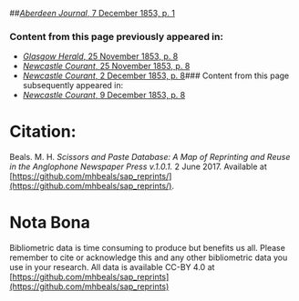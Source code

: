 ##[*Aberdeen Journal*, 7 December 1853, p. 1](https://mhbeals.github.io/sap_html/Aberdeen-Journal/Aberdeen-Journal-7-December-1853-p-1)

### Content from this page previously appeared in:
+ [*Glasgow Herald*, 25 November 1853, p. 8](https://mhbeals.github.io/sap_html/Glasgow-Herald/Glasgow-Herald-25-November-1853-p-8)
+ [*Newcastle Courant*, 25 November 1853, p. 8](https://mhbeals.github.io/sap_html/Newcastle-Courant/Newcastle-Courant-25-November-1853-p-8)
+ [*Newcastle Courant*, 2 December 1853, p. 8](https://mhbeals.github.io/sap_html/Newcastle-Courant/Newcastle-Courant-2-December-1853-p-8)### Content from this page subsequently appeared in:
+ [*Newcastle Courant*, 9 December 1853, p. 8](https://mhbeals.github.io/sap_html/Newcastle-Courant/Newcastle-Courant-9-December-1853-p-8)
                    
# Citation: 

Beals. M. H. *Scissors and Paste Database: A Map of Reprinting and Reuse in the Anglophone Newspaper Press v.1.0.1.* 2 June 2017. Available at [https://github.com/mhbeals/sap_reprints/](https://github.com/mhbeals/sap_reprints/). 
                    
# Nota Bona

Bibliometric data is time consuming to produce but benefits us all. Please remember to cite or acknowledge this and any other bibliometric data you use in your research. All data is available CC-BY 4.0 at [https://github.com/mhbeals/sap_reprints](https://github.com/mhbeals/sap_reprints)